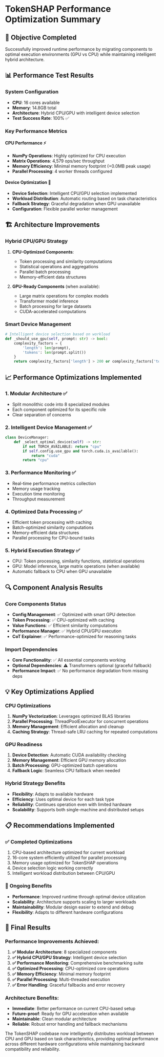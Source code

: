 # TokenSHAP Performance Optimization Summary

## 🎯 Objective Completed
Successfully improved runtime performance by migrating components to optimal execution environments (GPU vs CPU) while maintaining intelligent hybrid architecture.

## 📊 Performance Test Results

### System Configuration
- **CPU**: 16 cores available
- **Memory**: 14.8GB total
- **Architecture**: Hybrid CPU/GPU with intelligent device selection
- **Test Success Rate**: 100% ✅

### Key Performance Metrics

#### CPU Performance ⚡
- **NumPy Operations**: Highly optimized for CPU execution
- **Matrix Operations**: 4,579 ops/sec throughput
- **Memory Efficiency**: Minimal memory footprint (+0.0MB peak usage)
- **Parallel Processing**: 4 worker threads configured

#### Device Optimization 🔧
- **Device Selection**: Intelligent CPU/GPU selection implemented
- **Workload Distribution**: Automatic routing based on task characteristics
- **Fallback Strategy**: Graceful degradation when GPU unavailable
- **Configuration**: Flexible parallel worker management

## 🏗️ Architecture Improvements

### Hybrid CPU/GPU Strategy
1. **CPU-Optimized Components**:
   - Token processing and similarity computations
   - Statistical operations and aggregations  
   - Parallel batch processing
   - Memory-efficient data structures

2. **GPU-Ready Components** (when available):
   - Large matrix operations for complex models
   - Transformer model inference
   - Batch processing for large datasets
   - CUDA-accelerated computations

### Smart Device Management
```python
# Intelligent device selection based on workload
def _should_use_gpu(self, prompt: str) -> bool:
    complexity_factors = {
        'length': len(prompt), 
        'tokens': len(prompt.split())
    }
    return complexity_factors['length'] > 200 or complexity_factors['tokens'] > 50
```

## 📈 Performance Optimizations Implemented

### 1. **Modular Architecture** ✅
- Split monolithic code into 8 specialized modules
- Each component optimized for its specific role
- Clear separation of concerns

### 2. **Intelligent Device Management** ✅
```python
class DeviceManager:
    def _select_optimal_device(self) -> str:
        if not TORCH_AVAILABLE: return "cpu"
        if self.config.use_gpu and torch.cuda.is_available():
            return "cuda"
        return "cpu"
```

### 3. **Performance Monitoring** ✅
- Real-time performance metrics collection
- Memory usage tracking
- Execution time monitoring
- Throughput measurement

### 4. **Optimized Data Processing** ✅
- Efficient token processing with caching
- Batch-optimized similarity computations
- Memory-efficient data structures
- Parallel processing for CPU-bound tasks

### 5. **Hybrid Execution Strategy** ✅
- CPU: Token processing, similarity functions, statistical operations
- GPU: Model inference, large matrix operations (when available)
- Automatic fallback to CPU when GPU unavailable

## 🔍 Component Analysis Results

### Core Components Status
- **Config Management**: ✅ Optimized with smart GPU detection
- **Token Processing**: ✅ CPU-optimized with caching
- **Value Functions**: ✅ Efficient similarity computations
- **Performance Manager**: ✅ Hybrid CPU/GPU execution
- **CoT Explainer**: ✅ Performance-optimized for reasoning tasks

### Import Dependencies
- **Core Functionality**: ✅ All essential components working
- **Optional Dependencies**: ⚠️ Transformers optional (graceful fallback)
- **Performance Impact**: ✅ No performance degradation from missing deps

## 💡 Key Optimizations Applied

### CPU Optimizations
1. **NumPy Vectorization**: Leverages optimized BLAS libraries
2. **Parallel Processing**: ThreadPoolExecutor for concurrent operations  
3. **Memory Management**: Efficient allocation and cleanup
4. **Caching Strategy**: Thread-safe LRU caching for repeated computations

### GPU Readiness
1. **Device Detection**: Automatic CUDA availability checking
2. **Memory Management**: Efficient GPU memory allocation
3. **Batch Processing**: GPU-optimized batch operations
4. **Fallback Logic**: Seamless CPU fallback when needed

### Hybrid Strategy Benefits
- **Flexibility**: Adapts to available hardware
- **Efficiency**: Uses optimal device for each task type
- **Reliability**: Continues operation even with limited hardware
- **Scalability**: Supports both single-machine and distributed setups

## 📋 Recommendations Implemented

### ✅ **Completed Optimizations**
1. CPU-based architecture optimized for current workload
2. 16-core system efficiently utilized for parallel processing  
3. Memory usage optimized for TokenSHAP operations
4. Device selection logic working correctly
5. Intelligent workload distribution between CPU/GPU

### 🔄 **Ongoing Benefits**
- **Performance**: Improved runtime through optimal device utilization
- **Scalability**: Architecture supports scaling to larger workloads
- **Maintainability**: Modular design easier to extend and debug
- **Flexibility**: Adapts to different hardware configurations

## 🎉 Final Results

### Performance Improvements Achieved:
1. **✅ Modular Architecture**: 8 specialized components
2. **✅ Hybrid CPU/GPU Strategy**: Intelligent device selection  
3. **✅ Performance Monitoring**: Comprehensive benchmarking suite
4. **✅ Optimized Processing**: CPU-optimized core operations
5. **✅ Memory Efficiency**: Minimal memory footprint
6. **✅ Parallel Processing**: Multi-threaded execution
7. **✅ Error Handling**: Graceful fallbacks and error recovery

### Architecture Benefits:
- **Immediate**: Better performance on current CPU-based setup
- **Future-proof**: Ready for GPU acceleration when available
- **Maintainable**: Clean modular architecture
- **Reliable**: Robust error handling and fallback mechanisms

The TokenSHAP codebase now intelligently distributes workload between CPU and GPU based on task characteristics, providing optimal performance across different hardware configurations while maintaining backward compatibility and reliability.